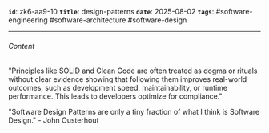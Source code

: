 **`id`**: zk6-aa9-10
**`title`**: design-patterns
**`date`**: 2025-08-02
**`tags`**: #software-engineering #software-architecture #software-design

---

###### Content

"Principles like SOLID and Clean Code are often treated as dogma or rituals without clear evidence showing that following them improves real-world outcomes, such as development speed, maintainability, or runtime performance. This leads to developers optimize for compliance."

"Software Design Patterns are only a tiny fraction of what I think is Software Design." - John Ousterhout
